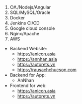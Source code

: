 1. C#./Nodejs/Angular
2. SQL/MySQL/Oracle
3. Docker
4. Jenkins CI/CD
5. Google cloud console
6. Nginx/Apache
7. AWS

* Backend Website:
  * https://anicon.asia
  * https://annhan.asia
  * https://autorets.vn
  * https://rausachchucson.com
* Backend for App:
  * AnNhan
* Frontend for web:
  * https://anicon.asia
  * https://autorets.vn
